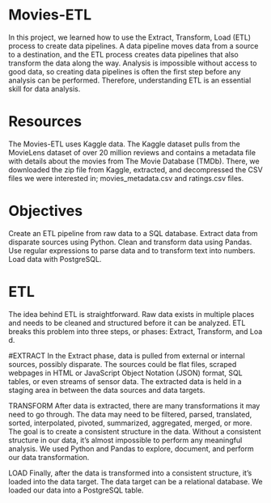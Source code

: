 # Movies-ETL
In this project, we learned how to use the Extract, Transform, Load (ETL) process to create data pipelines. A data pipeline moves data from a source to a destination, and the ETL process creates data pipelines that also transform the data along the way. Analysis is impossible without access to good data, so creating data pipelines is often the first step before any analysis can be performed. Therefore, understanding ETL is an essential skill for data analysis.

# Resources
The Movies-ETL uses Kaggle data. The Kaggle dataset pulls from the MovieLens dataset of over 20 million reviews and contains a metadata file with details about the movies from The Movie Database (TMDb). There, we downloaded the zip file from Kaggle, extracted, and decompressed the CSV files we were interested in; movies_metadata.csv and ratings.csv files.
# Objectives
Create an ETL pipeline from raw data to a SQL database.
Extract data from disparate sources using Python.
Clean and transform data using Pandas.
Use regular expressions to parse data and to transform text into numbers.
Load data with PostgreSQL.

# ETL
The idea behind ETL is straightforward. Raw data exists in multiple places and needs to be cleaned and structured before it can be analyzed. ETL breaks this problem into three steps, or phases: Extract, Transform, and Loa
d.

#EXTRACT
In the Extract phase, data is pulled from external or internal sources, possibly disparate. The sources could be flat files, scraped webpages in HTML or JavaScript Object Notation (JSON) format, SQL tables, or even streams of sensor data. The extracted data is held in a staging area in between the data sources and data targets.

TRANSFORM
After data is extracted, there are many transformations it may need to go through. The data may need to be filtered, parsed, translated, sorted, interpolated, pivoted, summarized, aggregated, merged, or more. The goal is to create a consistent structure in the data. Without a consistent structure in our data, it’s almost impossible to perform any meaningful analysis.
We used Python and Pandas to explore, document, and perform our data transformation.

LOAD
Finally, after the data is transformed into a consistent structure, it’s loaded into the data target. The data target can be a relational database.
We loaded our data into a PostgreSQL table.
